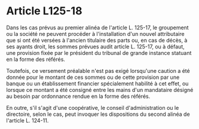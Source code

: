 # Article L125-18

Dans les cas prévus au premier alinéa de l'article L. 125-17, le groupement ou la société ne peuvent procéder à l'installation d'un nouvel attributaire que si ont été versées à l'ancien titulaire des parts ou, en cas de décès, à ses ayants droit, les sommes prévues audit article L. 125-17, ou à défaut, une provision fixée par le président du tribunal de grande instance statuant en la forme des référés.

Toutefois, ce versement préalable n'est pas exigé lorsqu'une caution a été donnée pour le montant de ces sommes ou de cette provision par une banque ou un établissement financier spécialement habilité à cet effet, ou lorsque ce montant a été consigné entre les mains d'un mandataire désigné au besoin par ordonnance rendue en la forme des référés.

En outre, s'il s'agit d'une coopérative, le conseil d'administration ou le directoire, selon le cas, peut invoquer les dispositions du second alinéa de l'article L. 124-11.
